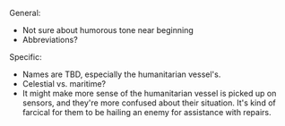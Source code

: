 General:
* Not sure about humorous tone near beginning
* Abbreviations?

Specific:
* Names are TBD, especially the humanitarian vessel's.
* Celestial vs. maritime?
* It might make more sense of the humanitarian vessel is picked up on sensors, and they're more confused about their situation.  It's kind of farcical for them to be hailing an enemy for assistance with repairs.